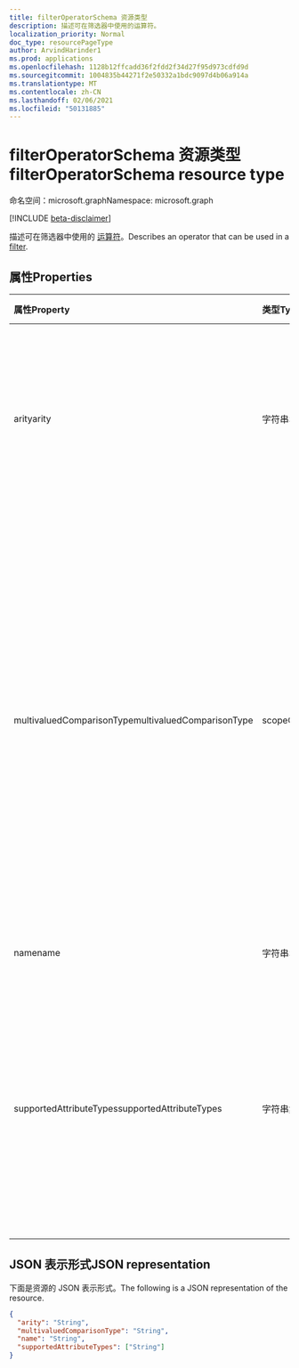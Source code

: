 ```yaml
---
title: filterOperatorSchema 资源类型
description: 描述可在筛选器中使用的运算符。
localization_priority: Normal
doc_type: resourcePageType
author: ArvindHarinder1
ms.prod: applications
ms.openlocfilehash: 1128b12ffcadd36f2fdd2f34d27f95d973cdfd9d
ms.sourcegitcommit: 1004835b44271f2e50332a1bdc9097d4b06a914a
ms.translationtype: MT
ms.contentlocale: zh-CN
ms.lasthandoff: 02/06/2021
ms.locfileid: "50131885"
---
```

# <a name="filteroperatorschema-resource-type"></a><span data-ttu-id="44290-103">filterOperatorSchema 资源类型</span><span class="sxs-lookup"><span data-stu-id="44290-103">filterOperatorSchema resource type</span></span>

<span data-ttu-id="44290-104">命名空间：microsoft.graph</span><span class="sxs-lookup"><span data-stu-id="44290-104">Namespace: microsoft.graph</span></span>

[!INCLUDE [beta-disclaimer](../../includes/beta-disclaimer.md)]

<span data-ttu-id="44290-105">描述可在筛选器中使用的 [运算符](synchronization-filter.md)。</span><span class="sxs-lookup"><span data-stu-id="44290-105">Describes an operator that can be used in a [filter](synchronization-filter.md).</span></span>

## <a name="properties"></a><span data-ttu-id="44290-106">属性</span><span class="sxs-lookup"><span data-stu-id="44290-106">Properties</span></span>

| <span data-ttu-id="44290-107">属性</span><span class="sxs-lookup"><span data-stu-id="44290-107">Property</span></span>                   | <span data-ttu-id="44290-108">类型</span><span class="sxs-lookup"><span data-stu-id="44290-108">Type</span></span>                      | <span data-ttu-id="44290-109">说明</span><span class="sxs-lookup"><span data-stu-id="44290-109">Description</span></span>    |
|:---------------------------|:--------------------------|:---------------|
|<span data-ttu-id="44290-110">arity</span><span class="sxs-lookup"><span data-stu-id="44290-110">arity</span></span>                       |<span data-ttu-id="44290-111">字符串</span><span class="sxs-lookup"><span data-stu-id="44290-111">String</span></span>          |<span data-ttu-id="44290-112">运算符的 Arity。</span><span class="sxs-lookup"><span data-stu-id="44290-112">Arity of the operator.</span></span> <span data-ttu-id="44290-113">可取值为：`Binary`、`Unary`。</span><span class="sxs-lookup"><span data-stu-id="44290-113">Possible values are: `Binary`, `Unary`.</span></span> <span data-ttu-id="44290-114">默认值为 `Binary` 。</span><span class="sxs-lookup"><span data-stu-id="44290-114">The default is `Binary`.</span></span>|
|<span data-ttu-id="44290-115">multivaluedComparisonType</span><span class="sxs-lookup"><span data-stu-id="44290-115">multivaluedComparisonType</span></span>   |<span data-ttu-id="44290-116">scopeOperatorMultiValuedComparisonType</span><span class="sxs-lookup"><span data-stu-id="44290-116">scopeOperatorMultiValuedComparisonType</span></span>          |<span data-ttu-id="44290-117">可取值为：`All`、`Any`。</span><span class="sxs-lookup"><span data-stu-id="44290-117">Possible values are: `All`, `Any`.</span></span> <span data-ttu-id="44290-118">仅适用于多值属性。</span><span class="sxs-lookup"><span data-stu-id="44290-118">Applies only to multivalued attributes.</span></span> <span data-ttu-id="44290-119">`All` 表示所有值都必须满足条件。</span><span class="sxs-lookup"><span data-stu-id="44290-119">`All` means that all values must satisfy the condition.</span></span> <span data-ttu-id="44290-120">`Any` 表示至少一个值必须满足条件。</span><span class="sxs-lookup"><span data-stu-id="44290-120">`Any` means that at least one value has to satisfy the condition.</span></span> <span data-ttu-id="44290-121">默认值为 `All` 。</span><span class="sxs-lookup"><span data-stu-id="44290-121">The default is `All`.</span></span>|
|<span data-ttu-id="44290-122">name</span><span class="sxs-lookup"><span data-stu-id="44290-122">name</span></span>                        |<span data-ttu-id="44290-123">字符串</span><span class="sxs-lookup"><span data-stu-id="44290-123">String</span></span>                     |<span data-ttu-id="44290-124">运算符名称。</span><span class="sxs-lookup"><span data-stu-id="44290-124">Operator name.</span></span> |
|<span data-ttu-id="44290-125">supportedAttributeTypes</span><span class="sxs-lookup"><span data-stu-id="44290-125">supportedAttributeTypes</span></span>     |<span data-ttu-id="44290-126">字符串集合</span><span class="sxs-lookup"><span data-stu-id="44290-126">String collection</span></span>         |<span data-ttu-id="44290-127">运算符支持的属性类型。</span><span class="sxs-lookup"><span data-stu-id="44290-127">Attribute types supported by the operator.</span></span> <span data-ttu-id="44290-128">可取值为：`Boolean`、`Binary`、`Reference`、`Integer`、`String`。</span><span class="sxs-lookup"><span data-stu-id="44290-128">Possible values are: `Boolean`, `Binary`, `Reference`, `Integer`, `String`.</span></span>|

## <a name="json-representation"></a><span data-ttu-id="44290-129">JSON 表示形式</span><span class="sxs-lookup"><span data-stu-id="44290-129">JSON representation</span></span>

<span data-ttu-id="44290-130">下面是资源的 JSON 表示形式。</span><span class="sxs-lookup"><span data-stu-id="44290-130">The following is a JSON representation of the resource.</span></span>

<!-- {
  "blockType": "resource",
  "optionalProperties": [

  ],
  "@odata.type": "microsoft.graph.filterOperatorSchema"
}-->

```json
{
  "arity": "String",
  "multivaluedComparisonType": "String",
  "name": "String",
  "supportedAttributeTypes": ["String"]
}

```

<!-- uuid: 8fcb5dbc-d5aa-4681-8e31-b001d5168d79
2015-10-25 14:57:30 UTC -->
<!--
{
  "type": "#page.annotation",
  "description": "filterOperatorSchema resource",
  "keywords": "",
  "section": "documentation",
  "tocPath": "",
  "suppressions": []
}
-->


